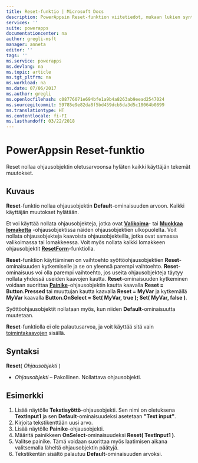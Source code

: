 ```yaml
---
title: Reset-funktio | Microsoft Docs
description: PowerAppsin Reset-funktion viitetiedot, mukaan lukien syntaksi ja esimerkki
services: ''
suite: powerapps
documentationcenter: na
author: gregli-msft
manager: anneta
editor: ''
tags: ''
ms.service: powerapps
ms.devlang: na
ms.topic: article
ms.tgt_pltfrm: na
ms.workload: na
ms.date: 07/06/2017
ms.author: gregli
ms.openlocfilehash: c08776071e694bfe1a9b4a8263ab9eead2547024
ms.sourcegitcommit: 59785e9e82da8f5bd459dcb5da3d5c18064b0899
ms.translationtype: HT
ms.contentlocale: fi-FI
ms.lasthandoff: 03/22/2018
---
```

# <a name="reset-function-in-powerapps"></a>PowerAppsin Reset-funktio
Reset nollaa ohjausobjektin oletusarvoonsa hyläten kaikki käyttäjän tekemät muutokset.  

## <a name="description"></a>Kuvaus
**Reset**-funktio nollaa ohjausobjektin **Default**-ominaisuuden arvoon.  Kaikki käyttäjän muutokset hylätään.

Et voi käyttää nollata ohjausobjekteja, jotka ovat [**Valikoima**](../controls/control-gallery.md)- tai [**Muokkaa lomaketta**](../controls/control-form-detail.md) -ohjausobjektissa näiden ohjausobjektien ulkopuolelta.  Voit nollata ohjausobjekteja kaavoista ohjausobjekteilla, jotka ovat samassa valikoimassa tai lomakkeessa.  Voit myös nollata kaikki lomakkeen ohjausobjektit [**ResetForm**](function-form.md)-funktiolla. 

**Reset**-funktion käyttäminen on vaihtoehto syöttöohjausobjektien **Reset**-ominaisuuden kytkemiselle ja se on yleensä parempi vaihtoehto.  **Reset**-ominaisuus voi olla parempi vaihtoehto, jos useita ohjausobjekteja täytyy nollata yhdessä useiden kaavojen kautta.  **Reset**-ominaisuuden kytkeminen voidaan suorittaa [**Painike**](../controls/control-button.md)-ohjausobjektin kautta kaavalla **Reset = Button.Pressed** tai muuttujan kautta kaavalla **Reset = MyVar** ja kytkemällä **MyVar** kaavalla **Button.OnSelect = Set( MyVar, true ); Set( MyVar, false )**.    

Syöttöohjausobjektit nollataan myös, kun niiden **Default**-ominaisuutta muutetaan.

**Reset**-funktiolla ei ole palautusarvoa, ja voit käyttää sitä vain [toimintakaavojen](../working-with-formulas-in-depth.md) sisällä.

## <a name="syntax"></a>Syntaksi
**Reset**( *Ohjausobjekti* )

* *Ohjausobjekti* – Pakollinen. Nollattava ohjausobjekti.

## <a name="example"></a>Esimerkki
1. Lisää näytölle **Tekstisyöttö**-ohjausobjekti.  Sen nimi on oletuksena **TextInput1** ja sen **Default**-ominaisuudeksi asetetaan **"Text input"**.
2. Kirjoita tekstikenttään uusi arvo.  
3. Lisää näytölle **Painike**-ohjausobjekti.
4. Määritä painikkeen **OnSelect**-ominaisuudeksi **Reset( TextInput1 )**.
5. Valitse painike.  Tämä voidaan suorittaa myös laatimisen aikana valitsemalla läheltä ohjausobjektin päätyjä.
6. Tekstikentän sisältö palautuu **Default**-ominaisuuden arvoksi.

